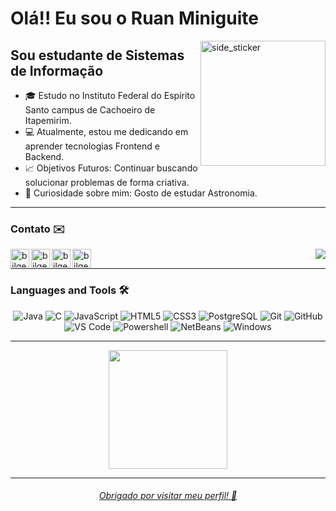 
# Olá!! Eu sou o Ruan Miniguite

<img align="right" width=200px height=200px alt="side_sticker" src="https://media.giphy.com/media/TEnXkcsHrP4YedChhA/giphy.gif" />

## Sou estudante de Sistemas de Informação

- :mortar_board: Estudo no Instituto Federal do Espírito Santo campus de Cachoeiro de Itapemirim.
- :computer: Atualmente, estou me dedicando em aprender tecnologias Frontend e Backend.
- :chart_with_upwards_trend: Objetivos Futuros: Continuar buscando solucionar problemas de forma criativa.
- :rocket: Curiosidade sobre mim: Gosto de estudar Astronomia.

---

### Contato :envelope:

<img align="right" src="https://badges.pufler.dev/visits/RuanMiniguite/RuanMiniguite?style=flat-square&color=black&logo=github&a=0">

[<img align="left" alt="bilgehangecici.site" height="30px" src="https://www.flaticon.com/svg/static/icons/svg/2996/2996826.svg" />][website]
[<img align="left" alt="bilgehangecici | Instagram" height="30px" src="https://image.flaticon.com/icons/svg/725/725339.svg" />][instagram]
[<img align="left" alt="bilgehangecici | Facebook" height="30px" src="https://www.flaticon.com/svg/static/icons/svg/725/725350.svg" />][Facebook]
[<img align="left" alt="bilgehangecici | Spotify" height="30px" src="https://www.flaticon.com/svg/static/icons/svg/725/725342.svg" />][Spotify]

<br />

---

### Languages and Tools 🛠️

<div align="center">
 
 ![Java](http://img.shields.io/badge/-Java-181717?style=flat-square&logo=java&logoColor=ffffff)
 ![C](http://img.shields.io/badge/-C-181717?style=flat-square&logo=c&logoColor=ffffff)
 ![JavaScript](https://img.shields.io/badge/-JavaScript-%23F7DF1C?style=flat-square&logo=javascript&logoColor=FFFFFF&labelColor=181717&color=181717)
 ![HTML5](https://img.shields.io/badge/-HTML5-181717?style=flat-square&logo=html5&logoColor=ffffff)
 ![CSS3](https://img.shields.io/badge/-CSS3-181717?style=flat-square&logo=css3)
 ![PostgreSQL](https://img.shields.io/badge/-PostgreSQL-181717?style=flat-square&logo=postgresql&logoColor=ffffff)
 ![Git](https://img.shields.io/badge/-Git-181717?style=flat-square&logo=git&logoColor=%23ffffff)
 ![GitHub](https://img.shields.io/badge/-GitHub-181717?style=flat-square&logo=github)
 ![VS Code](http://img.shields.io/badge/-VS%20Code-181717?style=flat-square&logo=visual-studio-code&logoColor=ffffff)
 ![Powershell](http://img.shields.io/badge/-Powershell-181717?style=flat-square&logo=powershell&logoColor=ffffff)
 ![NetBeans](http://img.shields.io/badge/-NetBeans-181717?style=flat-square&logo=ApacheNetBeansIDE&logoColor=ffffff)
 ![Windows](http://img.shields.io/badge/-Windows-181717?style=flat-square&logo=windows&logoColor=ffffff)

</div>
 
---
 <div align="center">
  <a href="https://github.com/RuanMiniguite">
  <img height="190em" src="https://github-readme-stats.vercel.app/api?username=RuanMiniguite&show_icons=true&&title_color=333&text_color=777&icon_color=777&include_all_commits=true&hide_border=true&count_private=true"/>
</div>
 
---

<div align="center">
 
 ###### Obrigado por visitar meu perfil! :black_heart:

</div>
 
[website]: https://ruanminiguite.github.io
[instagram]: https://www.instagram.com/ruanminiguite
[Facebook]: https://www.facebook.com/ruan.miniguite.1
[Spotify]: https://open.spotify.com/user/2157uk2klucpuaf7oid3esrvq?si=85c0dd8690b74187
